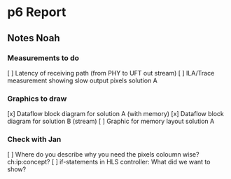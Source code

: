 # p6 Report

## Notes Noah
### Measurements to do
[ ] Latency of receiving path (from PHY to UFT out stream)
[ ] ILA/Trace measurement showing slow output pixels solution A

### Graphics to draw
[x] Dataflow block diagram for solution A (with memory)
[x] Dataflow block diagram for solution B (stream)
[ ] Graphic for memory layout solution A

### Check with Jan
[ ] Where do you describe why you need the pixels coloumn wise? ch:ip:concept?
[ ] if-statements in HLS controller: What did we want to show?